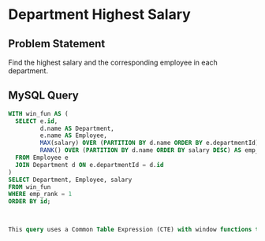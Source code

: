 # Department Highest Salary

## Problem Statement
Find the highest salary and the corresponding employee in each department.

## MySQL Query
```sql
WITH win_fun AS (
  SELECT e.id, 
         d.name AS Department, 
         e.name AS Employee, 
         MAX(salary) OVER (PARTITION BY d.name ORDER BY e.departmentId) AS salary,
         RANK() OVER (PARTITION BY d.name ORDER BY salary DESC) AS emp_rank
  FROM Employee e
  JOIN Department d ON e.departmentId = d.id
)
SELECT Department, Employee, salary 
FROM win_fun
WHERE emp_rank = 1
ORDER BY id;



This query uses a Common Table Expression (CTE) with window functions to partition the data by department and rank the salaries. It then selects the highest salary in each department.